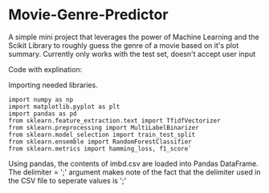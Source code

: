 # Movie-Genre-Predictor
A simple mini project that leverages the power of Machine Learning and the Scikit Library to roughly guess the genre of a movie based on it's plot summary. 
Currently only works with the test set, doesn't accept user input

Code with explination:

Importing needed libraries.
```
import numpy as np
import matplotlib.pyplot as plt
import pandas as pd
from sklearn.feature_extraction.text import TfidfVectorizer
from sklearn.preprocessing import MultiLabelBinarizer
from sklearn.model_selection import train_test_split
from sklearn.ensemble import RandomForestClassifier
from sklearn.metrics import hamming_loss, f1_score`
```
Using pandas, the contents of imbd.csv are loaded into Pandas DataFrame. The delimiter = ';' argument makes note of the fact that the delimiter used in the CSV file to seperate values is ';'

